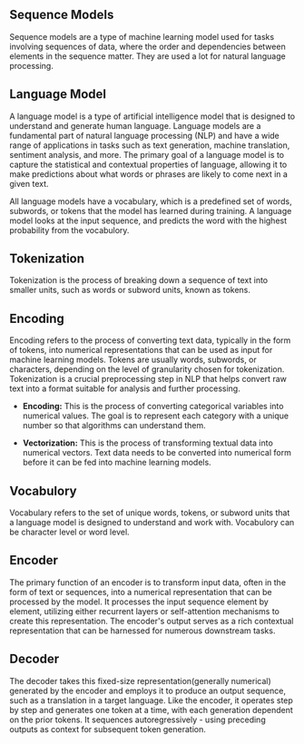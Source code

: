 ## Sequence Models
Sequence models are a type of machine learning model used for tasks involving sequences of data, where the order and dependencies between elements in the sequence matter. They are used a lot for natural language processing.

## Language Model
A language model is a type of artificial intelligence model that is designed to understand and generate human language. Language models are a fundamental part of natural language processing (NLP) and have a wide range of applications in tasks such as text generation, machine translation, sentiment analysis, and more. The primary goal of a language model is to capture the statistical and contextual properties of language, allowing it to make predictions about what words or phrases are likely to come next in a given text.

All language models have a vocabulary, which is a predefined set of words, subwords, or tokens that the model has learned during training. A language model looks at the input sequence, and predicts the word with the highest probability from the vocabulory.


## Tokenization 
Tokenization is the process of breaking down a sequence of text into smaller units, such as words or subword units, known as tokens.

## Encoding
Encoding refers to the process of converting text data, typically in the form of tokens, into numerical representations that can be used as input for machine learning models. Tokens are usually words, subwords, or characters, depending on the level of granularity chosen for tokenization. Tokenization is a crucial preprocessing step in NLP that helps convert raw text into a format suitable for analysis and further processing. 

- **Encoding:** This is the process of converting categorical variables into numerical values. The goal is to represent each category with a unique number so that algorithms can understand them. 

- **Vectorization:** This is the process of transforming textual data into numerical vectors. Text data needs to be converted into numerical form before it can be fed into machine learning models.

## Vocabulory
Vocabulary refers to the set of unique words, tokens, or subword units that a language model is designed to understand and work with. Vocabulory can be character level or word level.

## Encoder
The primary function of an encoder is to transform input data, often in the form of text or sequences, into a numerical representation that can be processed by the model. It processes the input sequence element by element, utilizing either recurrent layers or self-attention mechanisms to create this representation. The encoder's output serves as a rich contextual representation that can be harnessed for numerous downstream tasks.

## Decoder
The decoder takes this fixed-size representation(generally numerical) generated by the encoder and employs it to produce an output sequence, such as a translation in a target language. Like the encoder, it operates step by step and generates one token at a time, with each generation dependent on the prior tokens. It sequences autoregressively - using preceding outputs as context for subsequent token generation. 
